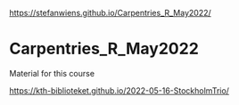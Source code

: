 https://stefanwiens.github.io/Carpentries_R_May2022/

# Carpentries_R_May2022

Material for this course

https://kth-biblioteket.github.io/2022-05-16-StockholmTrio/
